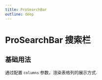 ```yaml
---
title: ProSearchBar
outline: deep
---
```


# ProSearchBar 搜索栏

## 基础用法

通过配置 `columns` 参数，渲染表格列的展示方式.

<demo vue="../examples/pro-search-bar/basic.vue"/>
